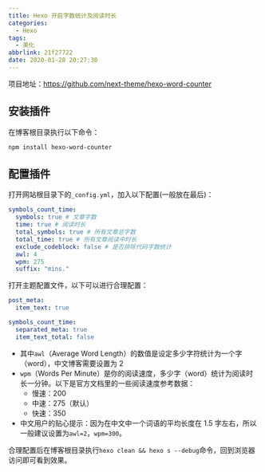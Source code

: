 ```yaml
---
title: Hexo 开启字数统计及阅读时长
categories:
  - Hexo
tags:
  - 美化
abbrlink: 21f27722
date: 2020-01-28 20:27:30
---
```


项目地址：https://github.com/next-theme/hexo-word-counter

## 安装插件

在博客根目录执行以下命令：

```bash
npm install hexo-word-counter
```

<!-- more -->	

## 	配置插件

打开网站根目录下的`_config.yml`，加入以下配置(一般放在最后)：

```yaml
symbols_count_time:
  symbols: true # 文章字数
  time: true # 阅读时长
  total_symbols: true # 所有文章总字数
  total_time: true # 所有文章阅读中时长
  exclude_codeblock: false # 是否排除代码字数统计
  awl: 4
  wpm: 275
  suffix: "mins."  
```

打开主题配置文件，以下可以进行合理配置：

```yaml
post_meta:
  item_text: true 

symbols_count_time:
  separated_meta: true 
  item_text_total: false
```

- 其中`awl`（Average Word Length）的数值是设定多少字符统计为一个字（word），中文博客需要设置为 2
- `wpm`（Words Per Minute）是你的阅读速度，多少字（word）统计为阅读时长一分钟。以下是官方文档里的一些阅读速度参考数据：
  - 慢速：200
  - 中速：275（默认）
  - 快速：350
- 中文用户的贴心提示：因为在中文中一个词语的平均长度在 1.5 字左右，所以一般建议设置为`awl=2`，`wpm=300`。

合理配置后在博客根目录执行`hexo clean && hexo s --debug`命令，回到浏览器访问即可看到效果。